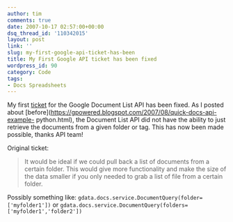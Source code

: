 ```yaml
---
author: tim
comments: true
date: 2007-10-17 02:57:00+00:00
dsq_thread_id: '110342015'
layout: post
link: ''
slug: my-first-google-api-ticket-has-been
title: My First Google API ticket has been fixed
wordpress_id: 90
category: Code
tags:
- Docs Spreadsheets
---
```


My first [ticket](http://code.google.com/p/gdata-issues/issues/detail?id=44)
for the Google Document List API has been fixed. As I posted about
[before](https://gpowered.blogspot.com/2007/08/quick-docs-api-example-
python.html), the Document List API did not have the ability to just retrieve
the documents from a given folder or tag. This has now been made possible,
thanks API team!  
  
Original ticket:  
  

> It would be ideal if we could pull back a list of documents from a certain
folder. This would give more functionality and make the size of the data
smaller if you only needed to grab a list of file from a certain folder.  
  
Possibly something like: ```gdata.docs.service.DocumentQuery(folder=['myfolder1'])```
or ```gdata.docs.service.DocumentQuery(folders=['myfolder1','folder2'])```

  

